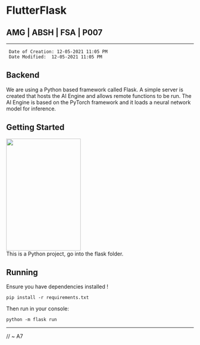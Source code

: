 # FlutterFlask
## AMG | ABSH | FSA | P007
---
```
 Date of Creation: 12-05-2021 11:05 PM
 Date Modified:  12-05-2021 11:05 PM
```
## Backend
We are using a Python based framework called Flask.
A simple server is created that hosts the AI Engine and allows remote functions to be run.
The AI Engine is based on the PyTorch framework and it loads a neural network model for inference.

## Getting Started
<img src="backend_overview.gif" width="200" height="300"/>
<br>
This is a Python project, go into the flask folder.

## Running
Ensure you have dependencies installed !
```
pip install -r requirements.txt
 ```
Then run in your console:

```
python -m flask run
 ```

---
// ~ A7